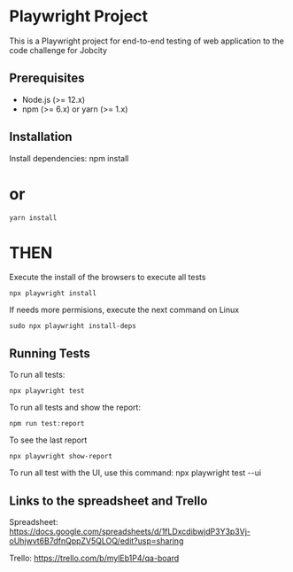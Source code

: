 # Playwright Project

This is a Playwright project for end-to-end testing of web application to the code challenge for Jobcity

## Prerequisites

- Node.js (>= 12.x)
- npm (>= 6.x) or yarn (>= 1.x)

## Installation

Install dependencies:
    npm install
# or
    yarn install

# THEN

Execute the install of the browsers to execute all tests

    npx playwright install

If needs more permisions, execute the next command on Linux

    sudo npx playwright install-deps


## Running Tests

To run all tests:

    npx playwright test

To run all tests and show the report:

    npm run test:report

To see the last report

    npx playwright show-report

To run all test with the UI, use this command:
    npx playwright test --ui

## Links to the spreadsheet and Trello

Spreadsheet:
https://docs.google.com/spreadsheets/d/1fLDxcdibwjdP3Y3p3Vj-oUhjwvt6B7dfnQppZV5QLOQ/edit?usp=sharing

Trello:
https://trello.com/b/mylEb1P4/qa-board
